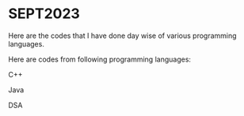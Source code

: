 # SEPT2023
Here are the codes that I have done day wise of various programming languages.

Here are codes from following programming languages:

C++

Java

DSA
